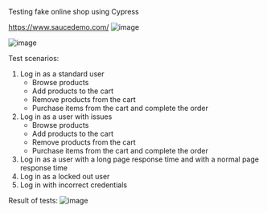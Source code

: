 Testing fake online shop using Cypress

https://www.saucedemo.com/
![image](https://github.com/gracjanh/OnlineShopTests/assets/74767350/8459d168-9e90-43ee-bab5-e2d564c00966)

![image](https://github.com/gracjanh/OnlineShopTests/assets/74767350/0861b96a-2263-4252-b569-f793f677bdf7)

Test scenarios:

1. Log in as a standard user
   - Browse products
   - Add products to the cart
   - Remove products from the cart
   - Purchase items from the cart and complete the order
2. Log in as a user with issues
   - Browse products
   - Add products to the cart
   - Remove products from the cart
   - Purchase items from the cart and complete the order
3. Log in as a user with a long page response time and with a normal page response time
4. Log in as a locked out user
5. Log in with incorrect credentials

Result of tests:
![image](https://github.com/gracjanh/OnlineShopTests/assets/74767350/70bf20ad-58cf-4a70-a0bf-6164b7539cec)
